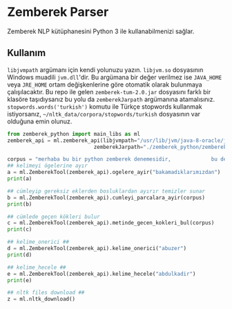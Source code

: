 # Zemberek Parser 
Zemberek NLP kütüphanesini Python 3 ile kullanabilmenizi sağlar.

## Kullanım
`libjvmpath` argümanı için kendi yolunuzu yazın. `libjvm.so` dosyasının Windows muadili `jvm.dll`'dir. Bu argümana bir değer verilmez ise `JAVA_HOME` veya `JRE_HOME` ortam değişkenlerine göre otomatik olarak bulunmaya çalışılacaktır. Bu repo ile gelen `zemberek-tum-2.0.jar` dosyasını farklı bir klasöre taşıdıysanız bu yolu da `zemberekJarpath` argümanına atamalısınız.
`stopwords.words('turkish')` komutu ile Türkçe stopwords kullanmak istiyorsanız, `~/nltk_data/corpora/stopwords/turkish` dosyasının var olduğuna emin olunuz.

```python
from zemberek_python import main_libs as ml
zemberek_api = ml.zemberek_api(libjvmpath="/usr/lib/jvm/java-8-oracle/jre/lib/amd64/server/libjvm.so",
                            zemberekJarpath="./zemberek_python/zemberek-tum-2.0.jar").zemberek()

corpus = "merhaba bu bir python zemberek denemesidir,             bu denemeden garip yazılar"
## kelimeyi ögelerine ayır
a = ml.ZemberekTool(zemberek_api).ogelere_ayir("bakamadıklarımızdan")
print(a)

## cümleyip gereksiz eklerden bosluklardan ayırır temizler sunar
b = ml.ZemberekTool(zemberek_api).cumleyi_parcalara_ayir(corpus)
print(b)

## cümlede geçen kökleri bulur
c = ml.ZemberekTool(zemberek_api).metinde_gecen_kokleri_bul(corpus)
print(c)

## kelime_onerici ##
d = ml.ZemberekTool(zemberek_api).kelime_onerici("abuzer")
print(d)

## kelime_hecele ##
e = ml.ZemberekTool(zemberek_api).kelime_hecele("abdulkadir")
print(e)

## nltk files download ##
z = ml.nltk_download()
```

